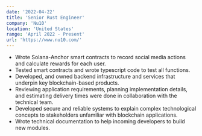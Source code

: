 ```yaml
---
date: '2022-04-22'
title: 'Senior Rust Engineer'
company: 'Nu10'
location: 'United States'
range: 'April 2022 - Present'
url: 'https://www.nu10.com/'
---
```


- Wrote Solana-Anchor smart contracts to record social media actions and calculate rewards for each user.
- Tested smart contracts and wrote typescript code to test all functions.
- Developed, and owned backend infrastructure and services that underpin key blockchain-based products.
- Reviewing application requirements, planning implementation details, and estimating delivery times were done in collaboration with the technical team.
- Developed secure and reliable systems to explain complex technological concepts to stakeholders unfamiliar with blockchain applications.
- Wrote technical documentation to help incoming developers to build new modules.
